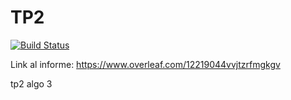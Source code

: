 # TP2
[![Build Status](https://travis-ci.org/julianquino/TP2.svg?branch=master)](https://travis-ci.org/julianquino/TP2)

Link al informe: https://www.overleaf.com/12219044vvjtzrfmgkgv

tp2 algo 3
